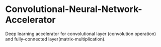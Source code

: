 # Convolutional-Neural-Network-Accelerator
Deep learning accelerator for convolutional layer (convolution operation) and fully-connected layer(matrix-multiplication).
